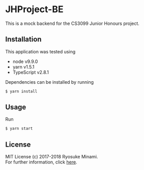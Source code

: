# JHProject-BE

This is a mock backend for the CS3099 Junior Honours project.

## Installation

This application was tested using

- node v9.9.0
- yarn v1.5.1
- TypeScript v2.8.1

Dependencies can be installed by running

```sh
$ yarn install
```

## Usage

Run

```sh
$ yarn start
```

## License

MIT License (c) 2017-2018 Ryosuke Minami. \
For further information, click [here](./LICENSE.md).